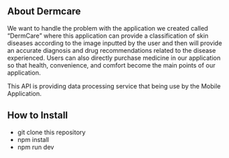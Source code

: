 ## About Dermcare 
We want to handle the problem with the application we created called “DermCare” where this application can provide a classification of skin diseases according to the image inputted by the user and then will provide an accurate diagnosis and drug recommendations related to the disease experienced. Users can also directly purchase medicine in our application so that health, convenience, and comfort become the main points of our application. 

This API is providing data processing service that being use by the Mobile Application.

## How to Install
- git clone this repository
- npm install
- npm run dev